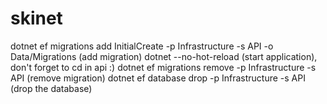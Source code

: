 # skinet
dotnet ef migrations add InitialCreate -p Infrastructure -s API -o Data/Migrations    (add migration)
dotnet --no-hot-reload (start application), don't forget to cd in api :)
dotnet ef migrations remove -p Infrastructure -s API (remove migration)
dotnet ef database drop -p Infrastructure -s API (drop the database)
